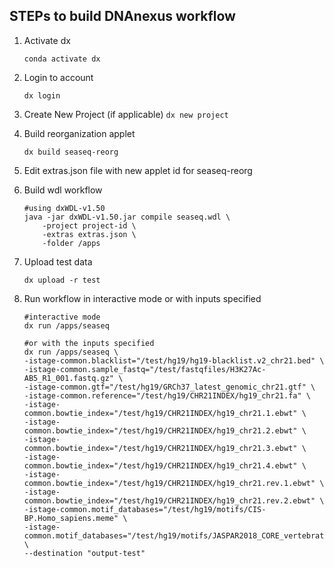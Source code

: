 ## STEPs to build DNAnexus workflow

1. Activate dx

    ```conda activate dx```

1. Login to account

    ```dx login```

1. Create New Project (if applicable)
    ```dx new project```

1. Build reorganization applet

    ```dx build seaseq-reorg```

1. Edit extras.json file with new applet id for seaseq-reorg

1. Build wdl workflow

    ```
    #using dxWDL-v1.50
    java -jar dxWDL-v1.50.jar compile seaseq.wdl \
        -project project-id \
        -extras extras.json \
        -folder /apps
    ```

1. Upload test data

    ``` dx upload -r test ```

1. Run workflow in interactive mode or with inputs specified

    ``` 
    #interactive mode
    dx run /apps/seaseq

    #or with the inputs specified
    dx run /apps/seaseq \
    -istage-common.blacklist="/test/hg19/hg19-blacklist.v2_chr21.bed" \
    -istage-common.sample_fastq="/test/fastqfiles/H3K27Ac-AB5_R1_001.fastq.gz" \
    -istage-common.gtf="/test/hg19/GRCh37_latest_genomic_chr21.gtf" \
    -istage-common.reference="/test/hg19/CHR21INDEX/hg19_chr21.fa" \
    -istage-common.bowtie_index="/test/hg19/CHR21INDEX/hg19_chr21.1.ebwt" \
    -istage-common.bowtie_index="/test/hg19/CHR21INDEX/hg19_chr21.2.ebwt" \
    -istage-common.bowtie_index="/test/hg19/CHR21INDEX/hg19_chr21.3.ebwt" \
    -istage-common.bowtie_index="/test/hg19/CHR21INDEX/hg19_chr21.4.ebwt" \
    -istage-common.bowtie_index="/test/hg19/CHR21INDEX/hg19_chr21.rev.1.ebwt" \
    -istage-common.bowtie_index="/test/hg19/CHR21INDEX/hg19_chr21.rev.2.ebwt" \
    -istage-common.motif_databases="/test/hg19/motifs/CIS-BP.Homo_sapiens.meme" \
    -istage-common.motif_databases="/test/hg19/motifs/JASPAR2018_CORE_vertebrates_redundant.meme" \
    --destination "output-test"
    ```
